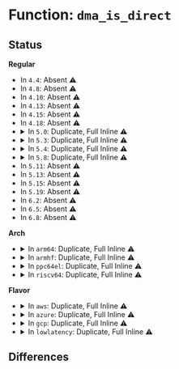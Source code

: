 # Function: <code>dma_is_direct</code>

## Status
<b>Regular</b>
<ul>
<li>
In <code>4.4</code>: Absent ⚠️
</li>
<li>
In <code>4.8</code>: Absent ⚠️
</li>
<li>
In <code>4.10</code>: Absent ⚠️
</li>
<li>
In <code>4.13</code>: Absent ⚠️
</li>
<li>
In <code>4.15</code>: Absent ⚠️
</li>
<li>
In <code>4.18</code>: Absent ⚠️
</li>
<li>
<details>
<summary>In <code>5.0</code>: Duplicate, Full Inline ⚠️</summary>

**Collision:** Static Duplication

**Inline:** Full

**Transformation:** False

**Instances:**

```
In kernel/dma/mapping.c (0)
Location: include/linux/dma-mapping.h:198
Inline: True
```
```
In drivers/pci/controller/dwc/pcie-designware-host.c (0)
Location: include/linux/dma-mapping.h:198
Inline: True
```
```
In drivers/dma/dmaengine.c (0)
Location: include/linux/dma-mapping.h:198
Inline: True
```
```
In drivers/virtio/virtio_ring.c (0)
Location: include/linux/dma-mapping.h:198
Inline: True
```
```
In drivers/tty/serial/8250/8250_dma.c (0)
Location: include/linux/dma-mapping.h:198
Inline: True
```
```
In drivers/char/agp/intel-gtt.c (0)
Location: include/linux/dma-mapping.h:198
Inline: True
```
```
In drivers/dma-buf/udmabuf.c (0)
Location: include/linux/dma-mapping.h:198
Inline: True
```
```
In drivers/scsi/scsi_lib_dma.c (0)
Location: include/linux/dma-mapping.h:198
Inline: True
```
```
In drivers/ata/libata-core.c (0)
Location: include/linux/dma-mapping.h:198
Inline: True
```
```
In drivers/spi/spi.c (0)
Location: include/linux/dma-mapping.h:198
Inline: True
```
```
In drivers/usb/core/hcd.c (0)
Location: include/linux/dma-mapping.h:198
Inline: True
```
```
In drivers/usb/dwc2/hcd.c (0)
Location: include/linux/dma-mapping.h:198
Inline: True
```
```
In drivers/usb/dwc2/hcd_intr.c (0)
Location: include/linux/dma-mapping.h:198
Inline: True
```
```
In drivers/usb/dwc2/hcd_ddma.c (0)
Location: include/linux/dma-mapping.h:198
Inline: True
```
```
In drivers/usb/host/xhci-ring.c (0)
Location: include/linux/dma-mapping.h:198
Inline: True
```
```
In drivers/usb/host/xhci-dbgcap.c (0)
Location: include/linux/dma-mapping.h:198
Inline: True
```
```
In net/core/page_pool.c (0)
Location: include/linux/dma-mapping.h:198
Inline: True
```
</details>
</li>
<li>
<details>
<summary>In <code>5.3</code>: Duplicate, Full Inline ⚠️</summary>

**Collision:** Static Duplication

**Inline:** Full

**Transformation:** False

**Instances:**

```
In kernel/dma/mapping.c (0)
Location: include/linux/dma-mapping.h:198
Inline: True
```
```
In mm/hmm.c (0)
Location: include/linux/dma-mapping.h:198
Inline: True
```
```
In drivers/pci/controller/dwc/pcie-designware-host.c (0)
Location: include/linux/dma-mapping.h:198
Inline: True
```
```
In drivers/dma/dmaengine.c (0)
Location: include/linux/dma-mapping.h:198
Inline: True
```
```
In drivers/virtio/virtio_ring.c (0)
Location: include/linux/dma-mapping.h:198
Inline: True
```
```
In drivers/tty/serial/8250/8250_dma.c (0)
Location: include/linux/dma-mapping.h:198
Inline: True
```
```
In drivers/char/agp/intel-gtt.c (0)
Location: include/linux/dma-mapping.h:198
Inline: True
```
```
In drivers/dma-buf/udmabuf.c (0)
Location: include/linux/dma-mapping.h:198
Inline: True
```
```
In drivers/scsi/scsi_lib_dma.c (0)
Location: include/linux/dma-mapping.h:198
Inline: True
```
```
In drivers/ata/libata-core.c (0)
Location: include/linux/dma-mapping.h:198
Inline: True
```
```
In drivers/spi/spi.c (0)
Location: include/linux/dma-mapping.h:198
Inline: True
```
```
In drivers/usb/core/hcd.c (0)
Location: include/linux/dma-mapping.h:198
Inline: True
```
```
In drivers/usb/dwc2/hcd.c (0)
Location: include/linux/dma-mapping.h:198
Inline: True
```
```
In drivers/usb/dwc2/hcd_intr.c (0)
Location: include/linux/dma-mapping.h:198
Inline: True
```
```
In drivers/usb/dwc2/hcd_ddma.c (0)
Location: include/linux/dma-mapping.h:198
Inline: True
```
```
In drivers/usb/host/xhci-ring.c (0)
Location: include/linux/dma-mapping.h:198
Inline: True
```
```
In drivers/usb/host/xhci-dbgcap.c (0)
Location: include/linux/dma-mapping.h:198
Inline: True
```
```
In net/core/page_pool.c (0)
Location: include/linux/dma-mapping.h:198
Inline: True
```
</details>
</li>
<li>
<details>
<summary>In <code>5.4</code>: Duplicate, Full Inline ⚠️</summary>

**Collision:** Static Duplication

**Inline:** Full

**Transformation:** False

**Instances:**

```
In kernel/dma/mapping.c (0)
Location: include/linux/dma-mapping.h:191
Inline: True
```
```
In mm/hmm.c (0)
Location: include/linux/dma-mapping.h:191
Inline: True
```
```
In drivers/pci/controller/dwc/pcie-designware-host.c (0)
Location: include/linux/dma-mapping.h:191
Inline: True
```
```
In drivers/dma/dmaengine.c (0)
Location: include/linux/dma-mapping.h:191
Inline: True
```
```
In drivers/virtio/virtio_ring.c (0)
Location: include/linux/dma-mapping.h:191
Inline: True
```
```
In drivers/tty/serial/8250/8250_dma.c (0)
Location: include/linux/dma-mapping.h:191
Inline: True
```
```
In drivers/char/agp/intel-gtt.c (0)
Location: include/linux/dma-mapping.h:191
Inline: True
```
```
In drivers/dma-buf/udmabuf.c (0)
Location: include/linux/dma-mapping.h:191
Inline: True
```
```
In drivers/scsi/scsi_lib_dma.c (0)
Location: include/linux/dma-mapping.h:191
Inline: True
```
```
In drivers/ata/libata-core.c (0)
Location: include/linux/dma-mapping.h:191
Inline: True
```
```
In drivers/spi/spi.c (0)
Location: include/linux/dma-mapping.h:191
Inline: True
```
```
In drivers/usb/core/hcd.c (0)
Location: include/linux/dma-mapping.h:191
Inline: True
```
```
In drivers/usb/dwc2/hcd.c (0)
Location: include/linux/dma-mapping.h:191
Inline: True
```
```
In drivers/usb/dwc2/hcd_intr.c (0)
Location: include/linux/dma-mapping.h:191
Inline: True
```
```
In drivers/usb/dwc2/hcd_ddma.c (0)
Location: include/linux/dma-mapping.h:191
Inline: True
```
```
In drivers/usb/host/xhci-ring.c (0)
Location: include/linux/dma-mapping.h:191
Inline: True
```
```
In drivers/usb/host/xhci-dbgcap.c (0)
Location: include/linux/dma-mapping.h:191
Inline: True
```
```
In net/core/page_pool.c (0)
Location: include/linux/dma-mapping.h:191
Inline: True
```
</details>
</li>
<li>
<details>
<summary>In <code>5.8</code>: Duplicate, Full Inline ⚠️</summary>

**Collision:** Static Duplication

**Inline:** Full

**Transformation:** False

**Instances:**

```
In kernel/dma/mapping.c (0)
Location: include/linux/dma-mapping.h:191
Inline: True
```
```
In drivers/pci/controller/dwc/pcie-designware-host.c (0)
Location: include/linux/dma-mapping.h:191
Inline: True
```
```
In drivers/dma/dmaengine.c (0)
Location: include/linux/dma-mapping.h:191
Inline: True
```
```
In drivers/virtio/virtio_ring.c (0)
Location: include/linux/dma-mapping.h:191
Inline: True
```
```
In drivers/tty/serial/8250/8250_dma.c (0)
Location: include/linux/dma-mapping.h:191
Inline: True
```
```
In drivers/char/agp/intel-gtt.c (0)
Location: include/linux/dma-mapping.h:191
Inline: True
```
```
In drivers/dma-buf/heaps/heap-helpers.c (0)
Location: include/linux/dma-mapping.h:191
Inline: True
```
```
In drivers/dma-buf/udmabuf.c (0)
Location: include/linux/dma-mapping.h:191
Inline: True
```
```
In drivers/scsi/scsi_lib_dma.c (0)
Location: include/linux/dma-mapping.h:191
Inline: True
```
```
In drivers/ata/libata-core.c (0)
Location: include/linux/dma-mapping.h:191
Inline: True
```
```
In drivers/spi/spi.c (0)
Location: include/linux/dma-mapping.h:191
Inline: True
```
```
In drivers/usb/core/hcd.c (0)
Location: include/linux/dma-mapping.h:191
Inline: True
```
```
In drivers/usb/dwc2/hcd.c (0)
Location: include/linux/dma-mapping.h:191
Inline: True
```
```
In drivers/usb/dwc2/hcd_intr.c (0)
Location: include/linux/dma-mapping.h:191
Inline: True
```
```
In drivers/usb/dwc2/hcd_ddma.c (0)
Location: include/linux/dma-mapping.h:191
Inline: True
```
```
In drivers/usb/host/xhci-ring.c (0)
Location: include/linux/dma-mapping.h:191
Inline: True
```
```
In drivers/usb/host/xhci-dbgcap.c (0)
Location: include/linux/dma-mapping.h:191
Inline: True
```
```
In net/core/page_pool.c (0)
Location: include/linux/dma-mapping.h:191
Inline: True
```
```
In net/xdp/xsk_buff_pool.c (0)
Location: include/linux/dma-mapping.h:191
Inline: True
```
</details>
</li>
<li>
In <code>5.11</code>: Absent ⚠️
</li>
<li>
In <code>5.13</code>: Absent ⚠️
</li>
<li>
In <code>5.15</code>: Absent ⚠️
</li>
<li>
In <code>5.19</code>: Absent ⚠️
</li>
<li>
In <code>6.2</code>: Absent ⚠️
</li>
<li>
In <code>6.5</code>: Absent ⚠️
</li>
<li>
In <code>6.8</code>: Absent ⚠️
</li>
</ul>
<b>Arch</b>
<ul>
<li>
<details>
<summary>In <code>arm64</code>: Duplicate, Full Inline ⚠️</summary>

**Collision:** Static Duplication

**Inline:** Full

**Transformation:** False

**Instances:**

```
In kernel/dma/mapping.c (0)
Location: include/linux/dma-mapping.h:191
Inline: True
```
```
In mm/hmm.c (0)
Location: include/linux/dma-mapping.h:191
Inline: True
```
```
In drivers/pci/controller/dwc/pcie-designware-host.c (0)
Location: include/linux/dma-mapping.h:191
Inline: True
```
```
In drivers/dma/dmaengine.c (0)
Location: include/linux/dma-mapping.h:191
Inline: True
```
```
In drivers/dma/bcm2835-dma.c (0)
Location: include/linux/dma-mapping.h:191
Inline: True
```
```
In drivers/dma/mv_xor.c (0)
Location: include/linux/dma-mapping.h:191
Inline: True
```
```
In drivers/soc/fsl/qbman/qman.c (0)
Location: include/linux/dma-mapping.h:191
Inline: True
```
```
In drivers/virtio/virtio_ring.c (0)
Location: include/linux/dma-mapping.h:191
Inline: True
```
```
In drivers/tty/serial/8250/8250_dma.c (0)
Location: include/linux/dma-mapping.h:191
Inline: True
```
```
In drivers/tty/serial/amba-pl011.c (0)
Location: include/linux/dma-mapping.h:191
Inline: True
```
```
In drivers/tty/serial/imx.c (0)
Location: include/linux/dma-mapping.h:191
Inline: True
```
```
In drivers/tty/serial/msm_serial.c (0)
Location: include/linux/dma-mapping.h:191
Inline: True
```
```
In drivers/iommu/io-pgtable-arm.c (0)
Location: include/linux/dma-mapping.h:191
Inline: True
```
```
In drivers/iommu/rockchip-iommu.c (0)
Location: include/linux/dma-mapping.h:191
Inline: True
```
```
In drivers/dma-buf/udmabuf.c (0)
Location: include/linux/dma-mapping.h:191
Inline: True
```
```
In drivers/scsi/scsi_lib_dma.c (0)
Location: include/linux/dma-mapping.h:191
Inline: True
```
```
In drivers/ata/libata-core.c (0)
Location: include/linux/dma-mapping.h:191
Inline: True
```
```
In drivers/spi/spi.c (0)
Location: include/linux/dma-mapping.h:191
Inline: True
```
```
In drivers/net/ethernet/broadcom/bgmac.c (0)
Location: include/linux/dma-mapping.h:191
Inline: True
```
```
In drivers/net/ethernet/freescale/fec_main.c (0)
Location: include/linux/dma-mapping.h:191
Inline: True
```
```
In drivers/usb/core/hcd.c (0)
Location: include/linux/dma-mapping.h:191
Inline: True
```
```
In drivers/usb/dwc2/hcd.c (0)
Location: include/linux/dma-mapping.h:191
Inline: True
```
```
In drivers/usb/dwc2/hcd_intr.c (0)
Location: include/linux/dma-mapping.h:191
Inline: True
```
```
In drivers/usb/dwc2/hcd_ddma.c (0)
Location: include/linux/dma-mapping.h:191
Inline: True
```
```
In drivers/usb/host/xhci-ring.c (0)
Location: include/linux/dma-mapping.h:191
Inline: True
```
```
In drivers/usb/host/xhci-dbgcap.c (0)
Location: include/linux/dma-mapping.h:191
Inline: True
```
```
In drivers/mmc/host/mmci.c (0)
Location: include/linux/dma-mapping.h:191
Inline: True
```
```
In drivers/mmc/host/mmci_stm32_sdmmc.c (0)
Location: include/linux/dma-mapping.h:191
Inline: True
```
```
In drivers/firmware/qcom_scm-64.c (0)
Location: include/linux/dma-mapping.h:191
Inline: True
```
```
In net/core/page_pool.c (0)
Location: include/linux/dma-mapping.h:191
Inline: True
```
</details>
</li>
<li>
<details>
<summary>In <code>armhf</code>: Duplicate, Full Inline ⚠️</summary>

**Collision:** Static Duplication

**Inline:** Full

**Transformation:** False

**Instances:**

```
In kernel/dma/mapping.c (0)
Location: include/linux/dma-mapping.h:191
Inline: True
```
```
In mm/hmm.c (0)
Location: include/linux/dma-mapping.h:191
Inline: True
```
```
In drivers/pci/controller/dwc/pcie-designware-host.c (0)
Location: include/linux/dma-mapping.h:191
Inline: True
```
```
In drivers/dma/dmaengine.c (0)
Location: include/linux/dma-mapping.h:191
Inline: True
```
```
In drivers/dma/mv_xor.c (0)
Location: include/linux/dma-mapping.h:191
Inline: True
```
```
In drivers/virtio/virtio_ring.c (0)
Location: include/linux/dma-mapping.h:191
Inline: True
```
```
In drivers/tty/serial/8250/8250_dma.c (0)
Location: include/linux/dma-mapping.h:191
Inline: True
```
```
In drivers/tty/serial/amba-pl011.c (0)
Location: include/linux/dma-mapping.h:191
Inline: True
```
```
In drivers/tty/serial/imx.c (0)
Location: include/linux/dma-mapping.h:191
Inline: True
```
```
In drivers/tty/serial/msm_serial.c (0)
Location: include/linux/dma-mapping.h:191
Inline: True
```
```
In drivers/iommu/io-pgtable-arm.c (0)
Location: include/linux/dma-mapping.h:191
Inline: True
```
```
In drivers/iommu/omap-iommu.c (0)
Location: include/linux/dma-mapping.h:191
Inline: True
```
```
In drivers/iommu/rockchip-iommu.c (0)
Location: include/linux/dma-mapping.h:191
Inline: True
```
```
In drivers/iommu/tegra-smmu.c (0)
Location: include/linux/dma-mapping.h:191
Inline: True
```
```
In drivers/iommu/exynos-iommu.c (0)
Location: include/linux/dma-mapping.h:191
Inline: True
```
```
In drivers/dma-buf/udmabuf.c (0)
Location: include/linux/dma-mapping.h:191
Inline: True
```
```
In drivers/scsi/scsi_lib_dma.c (0)
Location: include/linux/dma-mapping.h:191
Inline: True
```
```
In drivers/ata/libata-core.c (0)
Location: include/linux/dma-mapping.h:191
Inline: True
```
```
In drivers/mtd/nand/raw/omap2.c (0)
Location: include/linux/dma-mapping.h:191
Inline: True
```
```
In drivers/spi/spi.c (0)
Location: include/linux/dma-mapping.h:191
Inline: True
```
```
In drivers/net/ethernet/freescale/fec_main.c (0)
Location: include/linux/dma-mapping.h:191
Inline: True
```
```
In drivers/net/ethernet/ti/davinci_cpdma.c (0)
Location: include/linux/dma-mapping.h:191
Inline: True
```
```
In drivers/usb/core/hcd.c (0)
Location: include/linux/dma-mapping.h:191
Inline: True
```
```
In drivers/usb/dwc2/hcd.c (0)
Location: include/linux/dma-mapping.h:191
Inline: True
```
```
In drivers/usb/dwc2/hcd_intr.c (0)
Location: include/linux/dma-mapping.h:191
Inline: True
```
```
In drivers/usb/dwc2/hcd_ddma.c (0)
Location: include/linux/dma-mapping.h:191
Inline: True
```
```
In drivers/usb/host/xhci-ring.c (0)
Location: include/linux/dma-mapping.h:191
Inline: True
```
```
In drivers/usb/host/xhci-dbgcap.c (0)
Location: include/linux/dma-mapping.h:191
Inline: True
```
```
In drivers/usb/gadget/udc/core.c (0)
Location: include/linux/dma-mapping.h:191
Inline: True
```
```
In drivers/i2c/busses/i2c-imx.c (0)
Location: include/linux/dma-mapping.h:191
Inline: True
```
```
In drivers/mmc/host/mmci.c (0)
Location: include/linux/dma-mapping.h:191
Inline: True
```
```
In drivers/mmc/host/mmci_stm32_sdmmc.c (0)
Location: include/linux/dma-mapping.h:191
Inline: True
```
```
In drivers/mmc/host/sdhci.c (0)
Location: include/linux/dma-mapping.h:191
Inline: True
```
```
In drivers/mmc/host/omap_hsmmc.c (0)
Location: include/linux/dma-mapping.h:191
Inline: True
```
```
In drivers/mmc/host/cqhci.c (0)
Location: include/linux/dma-mapping.h:191
Inline: True
```
```
In drivers/firmware/qcom_scm-32.c (0)
Location: include/linux/dma-mapping.h:191
Inline: True
```
```
In drivers/firmware/tegra/ivc.c (0)
Location: include/linux/dma-mapping.h:191
Inline: True
```
```
In drivers/staging/emxx_udc/emxx_udc.c (0)
Location: include/linux/dma-mapping.h:191
Inline: True
```
```
In net/core/page_pool.c (0)
Location: include/linux/dma-mapping.h:191
Inline: True
```
</details>
</li>
<li>
<details>
<summary>In <code>ppc64el</code>: Duplicate, Full Inline ⚠️</summary>

**Collision:** Static Duplication

**Inline:** Full

**Transformation:** False

**Instances:**

```
In kernel/dma/mapping.c (0)
Location: include/linux/dma-mapping.h:191
Inline: True
```
```
In mm/hmm.c (0)
Location: include/linux/dma-mapping.h:191
Inline: True
```
```
In drivers/dma/dmaengine.c (0)
Location: include/linux/dma-mapping.h:191
Inline: True
```
```
In drivers/virtio/virtio_ring.c (0)
Location: include/linux/dma-mapping.h:191
Inline: True
```
```
In drivers/tty/serial/8250/8250_dma.c (0)
Location: include/linux/dma-mapping.h:191
Inline: True
```
```
In drivers/char/tpm/tpm_ibmvtpm.c (0)
Location: include/linux/dma-mapping.h:191
Inline: True
```
```
In drivers/dma-buf/udmabuf.c (0)
Location: include/linux/dma-mapping.h:191
Inline: True
```
```
In drivers/scsi/scsi_lib_dma.c (0)
Location: include/linux/dma-mapping.h:191
Inline: True
```
```
In drivers/ata/libata-core.c (0)
Location: include/linux/dma-mapping.h:191
Inline: True
```
```
In drivers/spi/spi.c (0)
Location: include/linux/dma-mapping.h:191
Inline: True
```
```
In drivers/usb/core/hcd.c (0)
Location: include/linux/dma-mapping.h:191
Inline: True
```
```
In drivers/usb/dwc2/hcd.c (0)
Location: include/linux/dma-mapping.h:191
Inline: True
```
```
In drivers/usb/dwc2/hcd_intr.c (0)
Location: include/linux/dma-mapping.h:191
Inline: True
```
```
In drivers/usb/dwc2/hcd_ddma.c (0)
Location: include/linux/dma-mapping.h:191
Inline: True
```
```
In drivers/usb/host/xhci-ring.c (0)
Location: include/linux/dma-mapping.h:191
Inline: True
```
```
In drivers/usb/host/xhci-dbgcap.c (0)
Location: include/linux/dma-mapping.h:191
Inline: True
```
```
In net/core/page_pool.c (0)
Location: include/linux/dma-mapping.h:191
Inline: True
```
</details>
</li>
<li>
<details>
<summary>In <code>riscv64</code>: Duplicate, Full Inline ⚠️</summary>

**Collision:** Static Duplication

**Inline:** Full

**Transformation:** False

**Instances:**

```
In kernel/dma/mapping.c (0)
Location: include/linux/dma-mapping.h:191
Inline: True
```
```
In mm/hmm.c (0)
Location: include/linux/dma-mapping.h:191
Inline: True
```
```
In drivers/pci/controller/dwc/pcie-designware-host.c (0)
Location: include/linux/dma-mapping.h:191
Inline: True
```
```
In drivers/dma/dmaengine.c (0)
Location: include/linux/dma-mapping.h:191
Inline: True
```
```
In drivers/virtio/virtio_ring.c (0)
Location: include/linux/dma-mapping.h:191
Inline: True
```
```
In drivers/tty/serial/8250/8250_dma.c (0)
Location: include/linux/dma-mapping.h:191
Inline: True
```
```
In drivers/dma-buf/udmabuf.c (0)
Location: include/linux/dma-mapping.h:191
Inline: True
```
```
In drivers/scsi/scsi_lib_dma.c (0)
Location: include/linux/dma-mapping.h:191
Inline: True
```
```
In drivers/ata/libata-core.c (0)
Location: include/linux/dma-mapping.h:191
Inline: True
```
```
In drivers/spi/spi.c (0)
Location: include/linux/dma-mapping.h:191
Inline: True
```
```
In drivers/usb/core/hcd.c (0)
Location: include/linux/dma-mapping.h:191
Inline: True
```
```
In drivers/usb/dwc2/hcd.c (0)
Location: include/linux/dma-mapping.h:191
Inline: True
```
```
In drivers/usb/dwc2/hcd_intr.c (0)
Location: include/linux/dma-mapping.h:191
Inline: True
```
```
In drivers/usb/dwc2/hcd_ddma.c (0)
Location: include/linux/dma-mapping.h:191
Inline: True
```
```
In drivers/usb/host/xhci-ring.c (0)
Location: include/linux/dma-mapping.h:191
Inline: True
```
```
In drivers/usb/host/xhci-dbgcap.c (0)
Location: include/linux/dma-mapping.h:191
Inline: True
```
```
In drivers/mmc/host/mmc_spi.c (0)
Location: include/linux/dma-mapping.h:191
Inline: True
```
```
In net/core/page_pool.c (0)
Location: include/linux/dma-mapping.h:191
Inline: True
```
</details>
</li>
</ul>
<b>Flavor</b>
<ul>
<li>
<details>
<summary>In <code>aws</code>: Duplicate, Full Inline ⚠️</summary>

**Collision:** Static Duplication

**Inline:** Full

**Transformation:** False

**Instances:**

```
In kernel/dma/mapping.c (0)
Location: include/linux/dma-mapping.h:191
Inline: True
```
```
In mm/hmm.c (0)
Location: include/linux/dma-mapping.h:191
Inline: True
```
```
In drivers/pci/controller/dwc/pcie-designware-host.c (0)
Location: include/linux/dma-mapping.h:191
Inline: True
```
```
In drivers/dma/dmaengine.c (0)
Location: include/linux/dma-mapping.h:191
Inline: True
```
```
In drivers/virtio/virtio_ring.c (0)
Location: include/linux/dma-mapping.h:191
Inline: True
```
```
In drivers/tty/serial/8250/8250_dma.c (0)
Location: include/linux/dma-mapping.h:191
Inline: True
```
```
In drivers/char/agp/intel-gtt.c (0)
Location: include/linux/dma-mapping.h:191
Inline: True
```
```
In drivers/dma-buf/udmabuf.c (0)
Location: include/linux/dma-mapping.h:191
Inline: True
```
```
In drivers/scsi/scsi_lib_dma.c (0)
Location: include/linux/dma-mapping.h:191
Inline: True
```
```
In drivers/nvme/host/pci.c (0)
Location: include/linux/dma-mapping.h:191
Inline: True
```
```
In drivers/ata/libata-core.c (0)
Location: include/linux/dma-mapping.h:191
Inline: True
```
```
In drivers/spi/spi.c (0)
Location: include/linux/dma-mapping.h:191
Inline: True
```
```
In drivers/usb/core/hcd.c (0)
Location: include/linux/dma-mapping.h:191
Inline: True
```
```
In drivers/usb/dwc2/hcd.c (0)
Location: include/linux/dma-mapping.h:191
Inline: True
```
```
In drivers/usb/dwc2/hcd_intr.c (0)
Location: include/linux/dma-mapping.h:191
Inline: True
```
```
In drivers/usb/dwc2/hcd_ddma.c (0)
Location: include/linux/dma-mapping.h:191
Inline: True
```
```
In drivers/usb/host/xhci-ring.c (0)
Location: include/linux/dma-mapping.h:191
Inline: True
```
```
In net/core/page_pool.c (0)
Location: include/linux/dma-mapping.h:191
Inline: True
```
</details>
</li>
<li>
<details>
<summary>In <code>azure</code>: Duplicate, Full Inline ⚠️</summary>

**Collision:** Static Duplication

**Inline:** Full

**Transformation:** False

**Instances:**

```
In kernel/dma/mapping.c (0)
Location: include/linux/dma-mapping.h:191
Inline: True
```
```
In mm/hmm.c (0)
Location: include/linux/dma-mapping.h:191
Inline: True
```
```
In drivers/pci/controller/dwc/pcie-designware-host.c (0)
Location: include/linux/dma-mapping.h:191
Inline: True
```
```
In drivers/dma/dmaengine.c (0)
Location: include/linux/dma-mapping.h:191
Inline: True
```
```
In drivers/virtio/virtio_ring.c (0)
Location: include/linux/dma-mapping.h:191
Inline: True
```
```
In drivers/tty/serial/8250/8250_dma.c (0)
Location: include/linux/dma-mapping.h:191
Inline: True
```
```
In drivers/char/agp/intel-gtt.c (0)
Location: include/linux/dma-mapping.h:191
Inline: True
```
```
In drivers/dma-buf/udmabuf.c (0)
Location: include/linux/dma-mapping.h:191
Inline: True
```
```
In drivers/scsi/scsi_lib_dma.c (0)
Location: include/linux/dma-mapping.h:191
Inline: True
```
```
In drivers/nvme/host/pci.c (0)
Location: include/linux/dma-mapping.h:191
Inline: True
```
```
In drivers/ata/libata-core.c (0)
Location: include/linux/dma-mapping.h:191
Inline: True
```
```
In drivers/spi/spi.c (0)
Location: include/linux/dma-mapping.h:191
Inline: True
```
```
In drivers/usb/core/hcd.c (0)
Location: include/linux/dma-mapping.h:191
Inline: True
```
```
In drivers/usb/host/xhci-ring.c (0)
Location: include/linux/dma-mapping.h:191
Inline: True
```
```
In drivers/usb/host/xhci-dbgcap.c (0)
Location: include/linux/dma-mapping.h:191
Inline: True
```
```
In net/core/page_pool.c (0)
Location: include/linux/dma-mapping.h:191
Inline: True
```
</details>
</li>
<li>
<details>
<summary>In <code>gcp</code>: Duplicate, Full Inline ⚠️</summary>

**Collision:** Static Duplication

**Inline:** Full

**Transformation:** False

**Instances:**

```
In kernel/dma/mapping.c (0)
Location: include/linux/dma-mapping.h:191
Inline: True
```
```
In mm/hmm.c (0)
Location: include/linux/dma-mapping.h:191
Inline: True
```
```
In drivers/pci/controller/dwc/pcie-designware-host.c (0)
Location: include/linux/dma-mapping.h:191
Inline: True
```
```
In drivers/dma/dmaengine.c (0)
Location: include/linux/dma-mapping.h:191
Inline: True
```
```
In drivers/virtio/virtio_ring.c (0)
Location: include/linux/dma-mapping.h:191
Inline: True
```
```
In drivers/tty/serial/8250/8250_dma.c (0)
Location: include/linux/dma-mapping.h:191
Inline: True
```
```
In drivers/char/agp/intel-gtt.c (0)
Location: include/linux/dma-mapping.h:191
Inline: True
```
```
In drivers/dma-buf/udmabuf.c (0)
Location: include/linux/dma-mapping.h:191
Inline: True
```
```
In drivers/scsi/scsi_lib_dma.c (0)
Location: include/linux/dma-mapping.h:191
Inline: True
```
```
In drivers/ata/libata-core.c (0)
Location: include/linux/dma-mapping.h:191
Inline: True
```
```
In drivers/spi/spi.c (0)
Location: include/linux/dma-mapping.h:191
Inline: True
```
```
In drivers/usb/core/hcd.c (0)
Location: include/linux/dma-mapping.h:191
Inline: True
```
```
In drivers/usb/dwc2/hcd.c (0)
Location: include/linux/dma-mapping.h:191
Inline: True
```
```
In drivers/usb/dwc2/hcd_intr.c (0)
Location: include/linux/dma-mapping.h:191
Inline: True
```
```
In drivers/usb/dwc2/hcd_ddma.c (0)
Location: include/linux/dma-mapping.h:191
Inline: True
```
```
In drivers/usb/host/xhci-ring.c (0)
Location: include/linux/dma-mapping.h:191
Inline: True
```
```
In drivers/usb/host/xhci-dbgcap.c (0)
Location: include/linux/dma-mapping.h:191
Inline: True
```
```
In drivers/i2c/busses/i2c-amd-mp2-plat.c (0)
Location: include/linux/dma-mapping.h:191
Inline: True
```
```
In net/core/page_pool.c (0)
Location: include/linux/dma-mapping.h:191
Inline: True
```
</details>
</li>
<li>
<details>
<summary>In <code>lowlatency</code>: Duplicate, Full Inline ⚠️</summary>

**Collision:** Static Duplication

**Inline:** Full

**Transformation:** False

**Instances:**

```
In kernel/dma/mapping.c (0)
Location: include/linux/dma-mapping.h:191
Inline: True
```
```
In mm/hmm.c (0)
Location: include/linux/dma-mapping.h:191
Inline: True
```
```
In drivers/pci/controller/dwc/pcie-designware-host.c (0)
Location: include/linux/dma-mapping.h:191
Inline: True
```
```
In drivers/dma/dmaengine.c (0)
Location: include/linux/dma-mapping.h:191
Inline: True
```
```
In drivers/virtio/virtio_ring.c (0)
Location: include/linux/dma-mapping.h:191
Inline: True
```
```
In drivers/tty/serial/8250/8250_dma.c (0)
Location: include/linux/dma-mapping.h:191
Inline: True
```
```
In drivers/char/agp/intel-gtt.c (0)
Location: include/linux/dma-mapping.h:191
Inline: True
```
```
In drivers/dma-buf/udmabuf.c (0)
Location: include/linux/dma-mapping.h:191
Inline: True
```
```
In drivers/scsi/scsi_lib_dma.c (0)
Location: include/linux/dma-mapping.h:191
Inline: True
```
```
In drivers/ata/libata-core.c (0)
Location: include/linux/dma-mapping.h:191
Inline: True
```
```
In drivers/spi/spi.c (0)
Location: include/linux/dma-mapping.h:191
Inline: True
```
```
In drivers/usb/core/hcd.c (0)
Location: include/linux/dma-mapping.h:191
Inline: True
```
```
In drivers/usb/dwc2/hcd.c (0)
Location: include/linux/dma-mapping.h:191
Inline: True
```
```
In drivers/usb/dwc2/hcd_intr.c (0)
Location: include/linux/dma-mapping.h:191
Inline: True
```
```
In drivers/usb/dwc2/hcd_ddma.c (0)
Location: include/linux/dma-mapping.h:191
Inline: True
```
```
In drivers/usb/host/xhci-ring.c (0)
Location: include/linux/dma-mapping.h:191
Inline: True
```
```
In drivers/usb/host/xhci-dbgcap.c (0)
Location: include/linux/dma-mapping.h:191
Inline: True
```
```
In net/core/page_pool.c (0)
Location: include/linux/dma-mapping.h:191
Inline: True
```
</details>
</li>
</ul>

## Differences
